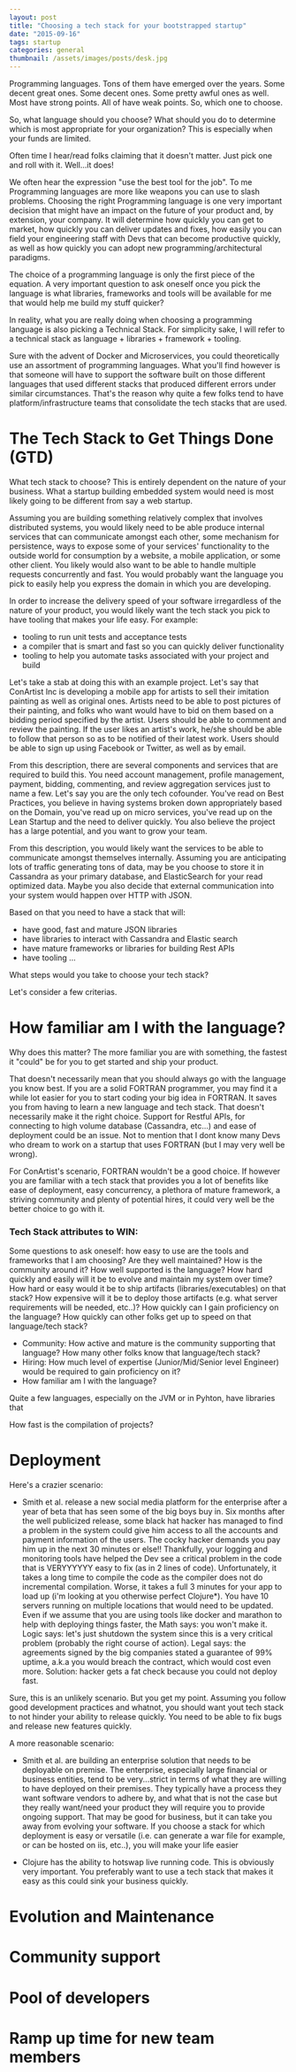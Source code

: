 ```yaml
---
layout: post
title: "Choosing a tech stack for your bootstrapped startup"
date: "2015-09-16"
tags: startup
categories: general
thumbnail: /assets/images/posts/desk.jpg
---
```


Programming languages. Tons of them have emerged over the years. Some decent great ones. Some decent ones. Some pretty awful ones as well. Most have strong points. All of have weak points. So, which one to choose.

So, what language should you choose? What should you do to determine which is most appropriate for your organization? This is especially when your funds are limited.

Often time I hear/read folks claiming that it doesn't matter. Just pick one and roll with it. Well...it does!

We often hear the expression "use the best tool for the job". To me Programming languages are more like weapons you can use to slash problems. Choosing the right Programming language is one very important decision that might have an impact on the future of your product and, by extension, your company. It will determine how quickly you can get to market, how quickly you can deliver updates and fixes, how easily you can field your engineering staff with Devs that can become productive quickly, as well as how quickly you can adopt new programming/architectural paradigms.

The choice of a programming language is only the first piece of the equation. 
A very important question to ask oneself once you pick the language is what libraries, frameworks and tools will be available for me that would help me build my stuff quicker?

In reality, what you are really doing when choosing a programming language is also picking a Technical Stack. For simplicity sake, I will refer to a technical stack as language + libraries + framework + tooling.

Sure with the advent of Docker and Microservices, you could theoretically use an assortment of programming languages. What you'll find however is that someone will have to support the software built on those different languages that used different stacks that produced different errors under similar circumstances. That's the reason why quite a few folks tend to have platform/infrastructure teams that consolidate the tech stacks that are used.

# The Tech Stack to Get Things Done (GTD)

What tech stack to choose? This is entirely dependent on the nature of your business. What a startup building embedded system would need is most likely going to be different from say a web startup.

Assuming you are building something relatively complex that involves distributed systems, you would likely need to be able produce internal services that can communicate amongst each other, some mechanism for persistence, ways to expose some of your services' functionality to the outside world for consumption by a website, a mobile application, or some other client. You likely would also want to be able to handle multiple requests concurrently and fast. You would probably want the language you pick to easily help you express the domain in which you are developing.

In order to increase the delivery speed of your software irregardless of the nature of your product, you would likely want the tech stack you pick to have tooling that makes your life easy. For example:
- tooling to run unit tests and acceptance tests
- a compiler that is smart and fast so you can quickly deliver functionality
- tooling to help you automate tasks associated with your project and build

Let's take a stab at doing this with an example project. Let's say that ConArtist Inc is developing a mobile app for artists to sell their imitation painting as well as original ones. Artists need to be able to post pictures of their painting, and folks who want would have to bid on them based on a bidding period specified by the artist. Users should be able to comment and review the painting. If the user likes an artist's work, he/she should be able to follow that person so as to be notified of their latest work. Users should be able to sign up using Facebook or Twitter, as well as by email.

From this description, there are several components and services that are required to build this. You need account management, profile management, payment, bidding, commenting, and review aggregation services just to name a few. Let's say you are the only tech cofounder. You've read on Best Practices, you believe in having systems broken down appropriately based on the Domain, you've read up on micro services, you've read up on the Lean Startup and the need to deliver quickly. You also believe the project has a large potential, and you want to grow your team.

From this description, you would likely want the services to be able to communicate amongst themselves internally. Assuming you are anticipating lots of traffic generating tons of data, may be you choose to store it in Cassandra as your primary database, and ElasticSearch for your read optimized data. Maybe you also decide that external communication into your system would happen over HTTP with JSON.

Based on that you need to have a stack that will:
* have good, fast and mature JSON libraries
* have libraries to interact with Cassandra and Elastic search
* have mature frameworks or libraries for building Rest APIs
* have tooling ...

What steps would you take to choose your tech stack?

Let's consider a few criterias.

# How familiar am I with the language?

Why does this matter? The more familiar you are with something, the fastest it "could" be for you to get started and ship your product.

That doesn't necessarily mean that you should always go with the language you know best. If you are a solid FORTRAN programmer, you may find it a while lot easier for you to start coding your big idea in FORTRAN. It saves you from having to learn a new language and tech stack. That doesn't necessarily make it the right choice. Support for Restful APIs, for connecting to high volume database (Cassandra, etc...) and ease of deployment could be an issue. Not to mention that I dont know many Devs who dream to work on a startup that uses FORTRAN (but I may very well be wrong).

For ConArtist's scenario, FORTRAN wouldn't be a good choice. If however you are familiar with a tech stack that provides you a lot of benefits like ease of deployment, easy concurrency, a plethora of mature framework, a striving community and plenty of potential hires, it could very well be the better choice to go with it.

### Tech Stack attributes to WIN:

Some questions to ask oneself: how easy to use are the tools and frameworks that I am choosing? Are they well maintained? How is the community around it? How well supported is the language? How hard quickly and easily will it be to evolve and maintain my system over time? How hard or easy would it be to ship artifacts (libraries/executables) on that stack? How expensive will it be to deploy those artifacts (e.g. what server requirements will be needed, etc..)? How quickly can I gain proficiency on the language? How quickly can other folks get up to speed on that language/tech stack?
- Community: How active and mature is the community supporting that language? How many other folks know that language/tech stack?
- Hiring: How much level of expertise (Junior/Mid/Senior level Engineer) would be required to gain proficiency on it?
- How familiar am I with the language?

Quite a few languages, especially on the JVM or in Pyhton, have libraries that

How fast is the compilation of projects?

# Deployment

Here's a crazier scenario:
- Smith et al. release a new social media platform for the enterprise after a year of beta that has seen some of the big boys buy in. Six months after the well publicized release, some black hat hacker has managed to find a problem in the system could give him access to all the accounts and payment information of the users. The cocky hacker demands you pay him up in the next 30 minutes or else!! Thankfully, your logging and monitoring tools have helped the Dev see a critical problem in the code that is VERYYYYYY easy to fix (as in 2 lines of code). Unfortunately, it takes a long time to compile the code as the compiler does not do incremental compilation. Worse, it takes a full 3 minutes for your app to load up (i'm looking at you otherwise perfect Clojure*). You have 10 servers running on multiple locations that would need to be updated. Even if we assume that you are using tools like docker and marathon to help with deploying things faster, the Math says: you won't make it. Logic says: let's just shutdown the system since this is a very critical problem (probably the right course of action). Legal says: the agreements signed by the big companies stated a guarantee of 99% uptime, a.k.a you would breach the contract, which would cost even more. Solution: hacker gets a fat check because you could not deploy fast.

Sure, this is an unlikely scenario. But you get my point. Assuming you follow good development practices and whatnot, you should want yout tech stack to not hinder your ability to release quickly. You need to be able to fix bugs and release new features quickly.

A more reasonable scenario:
- Smith et al. are building an enterprise solution that needs to be deployable on premise. The enterprise, especially large financial or business entities, tend to be very...strict in terms of what they are willing to have deployed on their premises. They typically have a process they want software vendors to adhere by, and what that is not the case but they really want/need your product they will require you to provide ongoing support. That may be good for business, but it can take you away from evolving your software. If you choose a stack for which deployment is easy or versatile (i.e. can generate a war file for example, or can be hosted on iis, etc..), you will make your life easier


* Clojure has the ability to hotswap live running code.
This is obviously very important. You preferably want to use a tech stack that makes it easy as this could sink your business quickly.


# Evolution and Maintenance

# Community support

# Pool of developers

# Ramp up time for new team members

